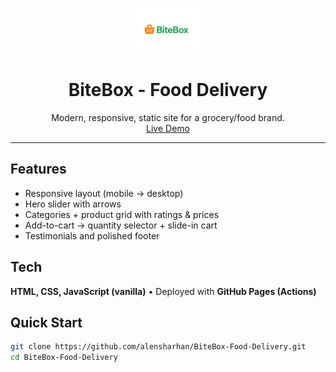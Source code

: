 <p align="center">
  <img src="assets/logo/BiteBox-logo.png" alt="BiteBox" height="72" />
</p>

<h1 align="center">BiteBox - Food Delivery</h1>

<p align="center">
  Modern, responsive, static site for a grocery/food brand.
  <br/>
  <a href="https://alensharhan.github.io/BiteBox-Food-Delivery/">Live Demo</a> 
</p>

---

## Features
- Responsive layout (mobile → desktop)
- Hero slider with arrows
- Categories + product grid with ratings & prices
- Add-to-cart → quantity selector + slide-in cart
- Testimonials and polished footer

## Tech
**HTML, CSS, JavaScript (vanilla)** • Deployed with **GitHub Pages (Actions)**

## Quick Start
```bash
git clone https://github.com/alensharhan/BiteBox-Food-Delivery.git
cd BiteBox-Food-Delivery
